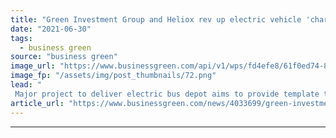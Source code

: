 ```yaml
---
title: "Green Investment Group and Heliox rev up electric vehicle 'charging-as-a-service' offer"
date: "2021-06-30"
tags: 
  - business green
source: "business green"
image_url: "https://www.businessgreen.com/api/v1/wps/fd4efe8/61f0ed74-8311-4dba-9242-79da607d12fe/4/Arrival-First-Bus-bus-stop-185x114.png"
image_fp: "/assets/img/post_thumbnails/72.png"
lead: "
 Major project to deliver electric bus depot aims to provide template that could be replicated across Europe ..."
article_url: "https://www.businessgreen.com/news/4033699/green-investment-group-heliox-rev-electric-vehicle-charging-service-offer"
---
```


---

